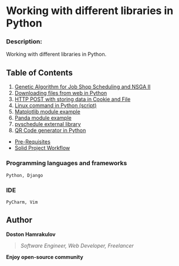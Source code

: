 # Working with different libraries in Python

### Description:
Working with different libraries in Python.

## Table of Contents

1. [Genetic Algorithm for Job Shop Scheduling and NSGA II](https://github.com/dostonhamrakulov/Code-demos-on-Python/tree/master/Genetic-Algorithm-for-Job-Shop-Scheduling-and-NSGA-II)
2. [Downloading files from web in Python](https://github.com/dostonhamrakulov/Code-demos-on-Python/tree/master/Downloading%20files%20from%20web%20in%20Python)
3. [HTTP POST with storing data in Cookie and File](https://github.com/dostonhamrakulov/Code-demos-on-Python/tree/master/HTTP%20POST%20with%20storing%20data%20in%20Cookie%20and%20File)
4. [Linux command in Python (script)](https://github.com/dostonhamrakulov/Code-demos-on-Python/tree/master/Linux%20command%20in%20Python)
5. [Matplotlib module example](https://github.com/dostonhamrakulov/Code-demos-on-Python/tree/master/Matplotlib)
6. [Panda module example](https://github.com/dostonhamrakulov/Code-demos-on-Python/tree/master/Panda)
7. [pyschedule external library](https://github.com/dostonhamrakulov/Code-demos-on-Python/tree/master/pyschedule)
8. [QR Code generator in Python](https://github.com/dostonhamrakulov/Code-demos-on-Python/tree/master/QR%20Code%20generator%20in%20Python)
  * [Pre-Requisites](#pre-requisites)
  * [Solid Project Workflow](#solid-project-workflow)


### Programming languages and frameworks
```[Python, Django]
Python, Django
```

### IDE
```[Pycharm, Vim]
PyCharm, Vim
```

## Author
**Doston Hamrakulov**
>*Software Engineer, Web Developer, Freelancer*

**Enjoy open-source community**
